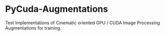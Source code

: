 # PyCuda-Augmentations
Test Implementations of Cinematic oriented GPU / CUDA Image Processing Augmentations for training. 
